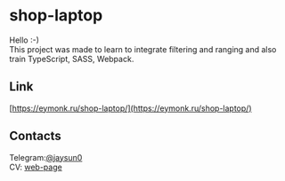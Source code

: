 # shop-laptop
Hello :-) <br>
This project was made to learn to integrate filtering and ranging and also train TypeScript, SASS, Webpack.

## Link
[https://eymonk.ru/shop-laptop/](https://eymonk.ru/shop-laptop/)

## Contacts 
Telegram:[@jaysun0](https://t.me/jaysun0)<br>
CV: [web-page](https://jaysuno0.github.io/rsschool-cv/)
